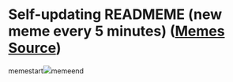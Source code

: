 # Self-updating READMEME (new meme every 5 minutes) ([Memes Source](https://bramses.notion.site/a49c1e962b7646879176ac3b327b6533?v=4d1eda54b170483cb03a40f257231764))

memestart![](https://www.notion.so/image/https%3A%2F%2Fs3-us-west-2.amazonaws.com%2Fsecure.notion-static.com%2F0501d446-72fd-4ea4-9b95-087c72ee6866%2F0C0B7702-96F3-49A1-9110-5440283B2108.jpeg?table=block&id=c92c8dca-f350-438c-babe-1a12da5568b7&cache=v2)memeend
